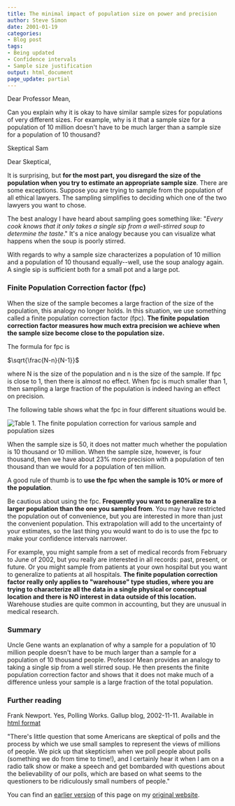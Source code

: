 ```yaml
---
title: The minimal impact of population size on power and precision
author: Steve Simon
date: 2001-01-19
categories:
- Blog post
tags:
- Being updated
- Confidence intervals
- Sample size justification
output: html_document
page_update: partial
---
```


Dear Professor Mean,

Can you explain why it is okay to have similar sample sizes for populations of very different sizes. For example, why is it that a sample size for a population of 10 million doesn't have to be much larger than a sample size for a population of 10 thousand?

Skeptical Sam

<!---More--->

Dear Skeptical,

It is surprising, but **for the most part, you disregard the size of the population when you try to estimate an appropriate sample size**. There are some exceptions. Suppose you are trying to sample from the population of all ethical lawyers. The sampling simplifies to deciding which one of the two lawyers you want to chose.

The best analogy I have heard about sampling goes something like: "*Every cook knows that it only takes a single sip from a well-stirred soup to determine the taste*." It's a nice analogy because you can visualize what happens when the soup is poorly stirred.

With regards to why a sample size characterizes a population of 10 million and a population of 10 thousand equally--well, use the soup analogy again. A single sip is sufficient both for a small pot and a large pot.

### Finite Population Correction factor (fpc)

When the size of the sample becomes a large fraction of the size of the population, this analogy no longer holds. In this situation, we use something called a finite population correction factor (fpc). **The finite population correction factor measures how much extra precision we achieve when the sample size become close to the population size.**

The formula for fpc is

$\sqrt{\frac{N-n}{N-1}}$

where N is the size of the population and n is the size of the sample. If fpc is close to 1, then there is almost no effect. When fpc is much smaller than 1, then sampling a large fraction of the population is indeed having an effect on precision.

The following table shows what the fpc in four different situations would be.

![Table 1. The finite population correction for various sample and population sizes](http://www.pmean.com/new-images/01/population02.png)

When the sample size is 50, it does not matter much whether the population is 10 thousand or 10 million. When the sample size, however, is four thousand, then we have about 23% more precision with a population of ten thousand than we would for a population of ten million.

A good rule of thumb is to **use the fpc when the sample is 10% or more of the population**.

Be cautious about using the fpc. **Frequently you want to generalize to a larger population than the one you sampled from**. You may have restricted the population out of convenience, but you are interested in more than just the convenient population. This extrapolation will add to the uncertainty of your estimates, so the last thing you would want to do is to use the fpc to make your confidence intervals narrower.

For example, you might sample from a set of medical records from February to June of 2002, but you really are interested in all records: past, present, or future. Or you might sample from patients at your own hospital but you want to generalize to patients at all hospitals. **The finite population correction factor really only applies to "warehouse" type studies, where you are trying to characterize all the data in a single physical or conceptual location and there is NO interest in data outside of this location.** Warehouse studies are quite common in accounting, but they are unusual in medical research.

### Summary

Uncle Gene wants an explanation of why a sample for a population of 10 million people doesn't have to be much larger than a sample for a population of 10 thousand people. Professor Mean provides an analogy to taking a single sip from a well stirred soup. He then presents the finite population correction factor and shows that it does not make much of a difference unless your sample is a large fraction of the total population.

### Further reading

Frank Newport. Yes, Polling Works. Gallup blog, 2002-11-11. Available in [html format][new1]

"There's little question that some Americans are skeptical of polls and the process by which we use small samples to represent the views of millions of people. We pick up that skepticism when we poll people about polls (something we do from time to time!), and I certainly hear it when I am on a radio talk show or make a speech and get bombarded with questions about the believability of our polls, which are based on what seems to the questioners to be ridiculously small numbers of people."

You can find an [earlier version][sim1] of this page on my [original website][sim2].

[sim1]: http://www.pmean.com/01/population.html
[sim2]: http://www.pmean.com/original_site.html

[new1]: https://news.gallup.com/poll/7174/yes-polling-works.aspx
